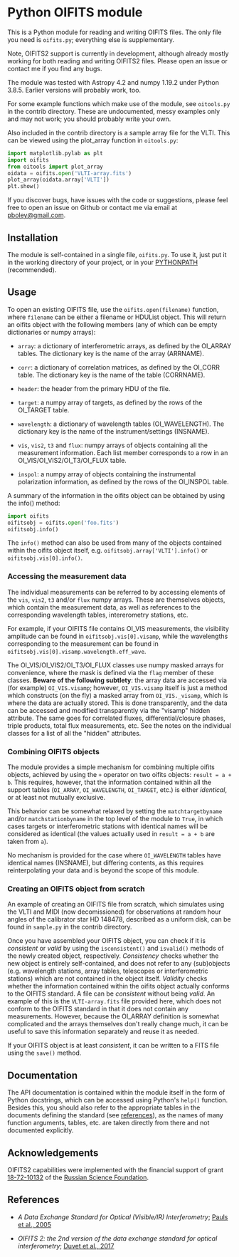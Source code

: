 Python OIFITS module
====================

This is a Python module for reading and writing OIFITS files.  The only file you
need is `oifits.py`; everything else is supplementary.

Note, OIFITS2 support is currently in development, although already mostly
working for both reading and writing OIFITS2 files. Please open an issue or
contact me if you find any bugs.

The module was tested with Astropy 4.2 and numpy 1.19.2 under Python 3.8.5.
Earlier versions will probably work, too.

For some example functions which make use of the module, see `oitools.py` in the
contrib directory. These are undocumented, messy examples only and may not work;
you should probably write your own.

Also included in the contrib directory is a sample array file for the VLTI.
This can be viewed using the plot_array function in `oitools.py`:

```python
import matplotlib.pylab as plt
import oifits
from oitools import plot_array
oidata = oifits.open('VLTI-array.fits')
plot_array(oidata.array['VLTI'])
plt.show()
```

If you discover bugs, have issues with the code or suggestions, please feel
free to open an issue on Github or contact me via
email at <pboley@gmail.com>.

## Installation

The module is self-contained in a single file, `oifits.py`. To use it, just put
it in the working directory of your project, or in your
[PYTHONPATH](https://docs.python.org/3/using/cmdline.html#envvar-PYTHONPATH)
(recommended).

## Usage

To open an existing OIFITS file, use the `oifits.open(filename)` function, where
`filename` can be either a filename or HDUList object.  This will return an
oifits object with the following members (any of which can be empty
dictionaries or numpy arrays):

- `array`: a dictionary of interferometric arrays, as defined by the OI_ARRAY
   tables.  The dictionary key is the name of the array (ARRNAME).

- `corr`: a dictionary of correlation matrices, as defined by the OI_CORR table.
  The dictionary key is the name of the table (CORRNAME).

- `header`: the header from the primary HDU of the file.

- `target`: a numpy array of targets, as defined by the rows of the OI_TARGET
table.

- `wavelength`: a dictionary of wavelength tables (OI_WAVELENGTH).  The
   dictionary key is the name of the instrument/settings (INSNAME).

- `vis`, `vis2`, `t3` and `flux`: numpy arrays of objects containing all the
   measurement information.  Each list member corresponds to a row in an
   OI_VIS/OI_VIS2/OI_T3/OI_FLUX table.

- `inspol`: a numpy array of objects containing the instrumental polarization
  information, as defined by the rows of the OI_INSPOL table.

A summary of the information in the oifits object can be obtained by
using the info() method:

```python
import oifits
oifitsobj = oifits.open('foo.fits')
oifitsobj.info()
```

The `info()` method can also be used from many of the objects contained within
the oifits object itself, e.g. `oifitsobj.array['VLTI'].info()` or
`oifitsobj.vis[0].info()`.

### Accessing the measurement data

The individual measurements can be referred to by accessing elements of the
`vis`, `vis2`, `t3` and/or `flux` numpy arrays.  These are themselves objects,
which contain the measurement data, as well as references to the corresponding
wavelength tables, intererometry stations, etc.

For example, if your OIFITS file contains OI_VIS measurements, the visibility
amplitude can be found in `oifitsobj.vis[0].visamp`, while the wavelengths
corresponding to the measurement can be found in
`oifitsobj.vis[0].visamp.wavelength.eff_wave`.

The OI_VIS/OI_VIS2/OI_T3/OI_FLUX classes use numpy masked arrays for
convenience, where the mask is defined via the `flag` member of these classes.
**Beware of the following subtlety**: the array data are accessed via (for
example) `OI_VIS.visamp`; however, `OI_VIS.visamp` itself is just a method which
constructs (on the fly) a masked array from `OI_VIS._visamp`, which is where the
data are actually stored.  This is done transparently, and the data can be
accessed and modified transparently via the "visamp" hidden attribute.  The same
goes for correlated fluxes, differential/closure phases, triple products, total
flux measurements, etc.  See the notes on the individual classes for a list of
all the "hidden" attributes.

### Combining OIFITS objects

The module provides a simple mechanism for combining multiple oifits objects,
achieved by using the `+` operator on two oifits objects: `result = a + b`.
This requires, however, that the information contained within all the support
tables (`OI_ARRAY`, `OI_WAVELENGTH`, `OI_TARGET`, etc.) is either *identical*,
or at least not mutually exclusive.

This behavior can be somewhat relaxed by setting the `matchtargetbyname` and/or
`matchstationbyname` in the top level of the module to `True`, in which cases
targets or interferometric stations with identical names will be considered as
identical (the values actually used in `result = a + b` are taken from `a`).

No mechanism is provided for the case where `OI_WAVELENGTH` tables have
identical names (INSNAME), but differing contents, as this requires
reinterpolating your data and is beyond the scope of this module.

### Creating an OIFITS object from scratch

An example of creating an OIFITS file from scratch, which simulates using the
VLTI and MIDI (now decomissioned) for observations at random hour angles of the
calibrator star HD 148478, described as a uniform disk, can be found in
`sample.py` in the contrib directory.

Once you have assembled your OIFITS object, you can check if it is *consistent*
or *valid* by using the `isconsistent()` and `isvalid()` methods of the newly
created object, respectively. *Consistency* checks whether the new object is
entirely self-contained, and does not refer to any (sub)objects (e.g. wavelength
stations, array tables, telescopes or interferometric stations) which are not
contained in the object itself. *Validity* checks whether the information
contained within the oifits object actually conforms to the OIFITS standard.  A
file can be *consistent* without being *valid*. An example of this is the
`VLTI-array.fits` file provided here, which does not conform to the OIFITS
standard in that it does not contain any measurements.  However, because the
OI_ARRAY definition is somewhat complicated and the arrays themselves don't
really change much, it can be useful to save this information separately and
reuse it as needed.

If your OIFITS object is at least *consistent*, it can be written to a FITS file
using the `save()` method.

## Documentation

The API documentation is contained within the module itself in the form of
Python docstrings, which can be accessed using Python's `help()` function.
Besides this, you should also refer to the appropriate tables in the documents
defining the standard (see [references](#references)), as the names of many
function arguments, tables, etc. are taken directly from there and not
documented explicitly.

## Acknowledgements

OIFITS2 capabilities were implemented with the financial support of grant
[18-72-10132](https://rscf.ru/en/project/18-72-10132/) of the [Russian Science
Foundation](https://rscf.ru/en/).

## References

- *A Data Exchange Standard for Optical (Visible/IR) Interferometry*; [Pauls et al., 2005](https://ui.adsabs.harvard.edu/abs/2005PASP..117.1255P/abstract)

- *OIFITS 2: the 2nd version of the data exchange standard for optical interferometry*; [Duvet et al., 2017](https://ui.adsabs.harvard.edu/abs/2017A%26A...597A...8D/abstract)
